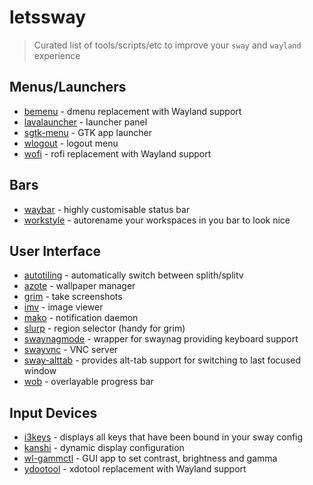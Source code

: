 # letssway
> Curated list of tools/scripts/etc to improve your `sway` and `wayland` experience

## Menus/Launchers
- [bemenu](https://github.com/Cloudef/bemenu) - dmenu replacement with Wayland support
- [lavalauncher](https://git.sr.ht/%7Eleon_plickat/lavalauncher) - launcher panel
- [sgtk-menu](https://github.com/nwg-piotr/sgtk-menu) - GTK app launcher
- [wlogout](https://github.com/ArtsyMacaw/wlogout) - logout menu
- [wofi](https://hg.sr.ht/~scoopta/wofi) - rofi replacement with Wayland support

## Bars
- [waybar](https://github.com/Alexays/Waybar) - highly customisable status bar
- [workstyle](https://github.com/pierrechevalier83/workstyle) - autorename your workspaces in you bar to look nice

## User Interface
- [autotiling](https://github.com/nwg-piotr/autotiling) - automatically switch between splith/splitv
- [azote](https://github.com/nwg-piotr/azote) - wallpaper manager
- [grim](https://github.com/emersion/grim) - take screenshots
- [imv](https://github.com/eXeC64/imv) - image viewer
- [mako](https://github.com/emersion/mako) - notification daemon
- [slurp](https://github.com/emersion/slurp) - region selector (handy for grim)
- [swaynagmode](https://github.com/b0o/swaynagmode) - wrapper for swaynag providing keyboard support
- [swayvnc](https://github.com/any1/wayvnc) - VNC server
- [sway-alttab](https://github.com/reisub0/sway-alttab) - provides alt-tab support for switching to last focused window
- [wob](https://github.com/francma/wob) - overlayable progress bar

## Input Devices
- [i3keys](https://github.com/RasmusLindroth/i3keys) - displays all keys that have been bound in your sway config
- [kanshi](https://github.com/emersion/kanshi) - dynamic display configuration
- [wl-gammctl](https://github.com/mischw/wl-gammactl) - GUI app to set contrast, brightness and gamma
- [ydootool](https://github.com/ReimuNotMoe/ydotool) - xdotool replacement with Wayland support
